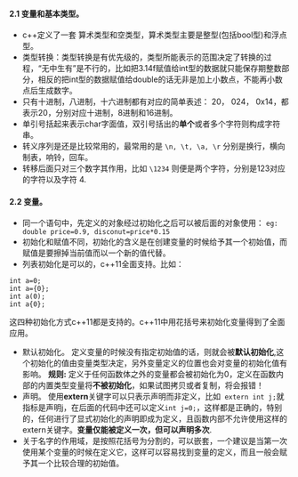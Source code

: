 
####  2.1 变量和基本类型。
* c++定义了一套 算术类型和空类型，算术类型主要是整型(包括bool型)和浮点型。
* 类型转换：类型转换是有优先级的，类型所能表示的范围决定了转换的过程，“无中生有”是不行的，比如把3.14f赋值给int型的数据就只能保存期整数部分，相反的把int型的数据赋值给double的话无非是加上小数点，不能再小数点后生成数字。
* 只有十进制，八进制，十六进制都有对应的简单表述： 20， 024， 0x14，都表示20，分别对应十进制，8进制和16进制。
* 单引号括起来表示char字面值，双引号括出的**单个**或者多个字符则构成字符串。
* 转义序列是还是比较常用的，最常用的是 `\n, \t, \a, \r` 分别是换行，横向制表，响铃，回车。
* 转移后面只对三个数字其作用，比如 `\1234`  则便是两个字符，分别是123对应的字符以及字符 4.

#### 2.2 变量。
*  同一个语句中，先定义的对象经过初始化之后可以被后面的对象使用：
   `eg:   double price=0.9, disconut=price*0.15`
*  初始化和赋值不同，初始化的含义是在创建变量的时候给予其一个初始值，而赋值是要擦掉当前值而以一个新的值代替。
*  列表初始化是可以的，c++11全面支持。比如：
```
int a=0;
int a={0};
int a(0);
int a{0};
```
这四种初始化方式c++11都是支持的。c++11中用花括号来初始化变量得到了全面应用。

*  默认初始化。
定义变量的时候没有指定初始值的话，则就会被**默认初始化**,这个初始化的值由变量类型决定，另外变量定义的位置也会对变量的初始化值有影响。
**规则:** 定义于任何函数体之外的变量都会被初始化为0，定义在函数内部的内置类型变量将**不被初始化**，如果试图拷贝或者复制，将会报错！
*  声明。
使用**extern**关键字可以只表示声明而非定义，比如` extern int j;`就指标是声明j，在后面的代码中还可以定义`int j=0;`，这样都是正确的，特别的，任何进行了显式初始化的声明即成为定义，且函数内部不允许使用这样的extern关键字。**变量仅能被定义一次，但可以声明多次**.
* 关于名字的作用域，是按照花括号为分割的，可以嵌套，一个建议是当第一次使用某个变量的时候在定义它，这样可以容易找到变量的定义，而且一般会赋予其一个比较合理的初始值。
